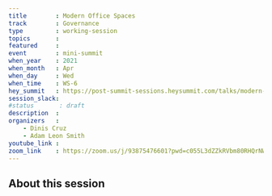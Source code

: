 ```yaml
---
title        : Modern Office Spaces
track        : Governance
type         : working-session
topics       :
featured     :
event        : mini-summit
when_year    : 2021
when_month   : Apr
when_day     : Wed
when_time    : WS-6
hey_summit   : https://post-summit-sessions.heysummit.com/talks/modern-office-spaces/
session_slack:
#status       : draft
description  :
organizers   :
    - Dinis Cruz
    - Adam Leon Smith
youtube_link :
zoom_link    : https://zoom.us/j/93875476601?pwd=c055L3dZZkRVbm80RHQrNWx3UVJOQT09
---
```


## About this session

